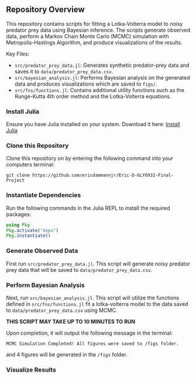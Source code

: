 ## Repository Overview

This repository contains scripts for fitting a Lotka-Volterra model to noisy predator prey data using Bayesian inference. The scripts generate observed data, perform a Markov Chain Monte Carlo (MCMC) simulation with Metropolis-Hastings Algorithm, and produce visualizations of the results.

Key Files: 

- `src/predator_prey_data.jl`: Generates synthetic predator-prey data and saves it to `data/predator_prey_data.csv`.
- `src/bayesian_analysis.jl`: Performs Bayesian analysis on the generated data and produces visualizations which are saved to `figs/`.
- `src/fns/functions.jl`: Contains additional utility functions such as the Runge-Kutta 4th order method and the Lotka-Volterra equations.

### Install Julia

Ensure you have Julia installed on your system. Download it here: [Install Julia](https://julialang.org/install/)

### Clone this Repository

Clone this repository on by entering the following command into your computers terminal:

```
git clone https://github.com/ericdammannjr/Eric-D-GLY6932-Final-Project
```

### Instantiate Dependencies

Run the following commands in the Julia REPL to install the required packages:

```julia
using Pkg
Pkg.activate("deps")
Pkg.instantiate()
```

### Generate Observed Data

First run `src/predator_prey_data.jl`. This script will generate noisy predator prey data that will be saved to `data/predator_prey_data.csv`.

### Perform Bayesian Analysis

Next, run `src/bayesian_analysis.jl`. This script will utilize the functions defined in `src/fns/functions.jl` fit a lotka-volterra model to the data saved to `data/predator_prey_data.csv` using MCMC.

**THIS SCRIPT MAY TAKE UP TO 10 MINUTES TO RUN**

Upon completion, it will output the following message in the terminal:

```
MCMC Simulation Completed! All figures were saved to /figs folder.
```

and 4 figures will be generated in the `/figs` folder.

### Visualize Results







